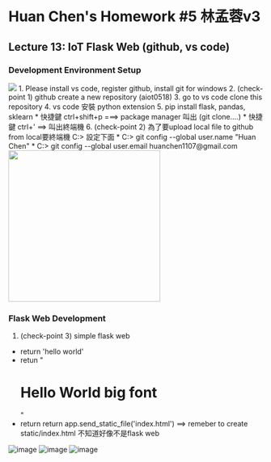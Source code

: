 # Huan Chen's Homework #5 林孟蓉v3

## Lecture 13: IoT Flask Web (github, vs code)
### Development Environment Setup
<img src="https://www.ronan.bzh/p/dynamic-charts-with-highcharts-sqlite-and-python/dynamic-charts-with-Highcharts-SQLite-Python_hu5e0addf2b3f28357bc3c2d644de75f1a_118894_1600x0_resize_linear_2.png">
1. Please install vs code, register github, install git for windows
2. (check-point 1) github create a new repository (aiot0518)
3. go to vs code clone this repository  
4. vs code 安裝 python extension 
5. pip install flask, pandas, sklearn 
  * 快捷鍵 ctrl+shift+p ===> package manager 叫出 (git clone....)
  * 快捷鍵 ctrl+' ==> 叫出終端機 
6. (check-point 2) 為了要upload local file to github from local要終端機 C:> 設定下面
   * C:> git config --global user.name "Huan Chen"
   * C:> git config --global user.email huanchen1107@gmail.com
 <img src="./step.jpg" height=300 />  

### Flask Web Development 

1. (check-point 3) simple flask web
 * return 'hello world'
 * retun "<h1>Hello World big font</h1>"
 * return return app.send_static_file('index.html')  ==> remeber to create static/index.html
 不知道好像不是flask web

![image](https://user-images.githubusercontent.com/105787653/170056850-50e7cb4a-38bb-422c-8171-7c20a64b6a56.png)
![image](https://user-images.githubusercontent.com/105787653/170057795-fb683b9b-3566-490f-a701-3021fbe1a3b6.png)
![image](https://user-images.githubusercontent.com/105787653/170060099-4c7c8f37-d9f1-4e68-85e4-65a8893d256a.png)




